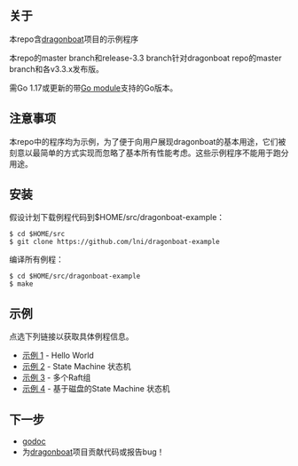 ## 关于 ##
本repo含[dragonboat](http://github.com/lni/dragonboat)项目的示例程序

本repo的master branch和release-3.3 branch针对dragonboat repo的master branch和各v3.3.x发布版。

需Go 1.17或更新的带[Go module](https://github.com/golang/go/wiki/Modules)支持的Go版本。

## 注意事项 ##
本repo中的程序均为示例，为了便于向用户展现dragonboat的基本用途，它们被刻意以最简单的方式实现而忽略了基本所有性能考虑。这些示例程序不能用于跑分用途。

## 安装 ##
假设计划下载例程代码到$HOME/src/dragonboat-example：
```
$ cd $HOME/src
$ git clone https://github.com/lni/dragonboat-example
```
编译所有例程：
```
$ cd $HOME/src/dragonboat-example
$ make
```

## 示例 ##

点选下列链接以获取具体例程信息。

* [示例 1](helloworld) - Hello World
* [示例 2](helloworld/README.DS.md) - State Machine 状态机
* [示例 3](multigroup/README.CHS.md) - 多个Raft组
* [示例 4](ondisk/README.CHS.md) - 基于磁盘的State Machine 状态机

## 下一步 ##
* [godoc](https://godoc.org/github.com/lni/dragonboat)
* 为[dragonboat](http://github.com/lni/dragonboat)项目贡献代码或报告bug！
